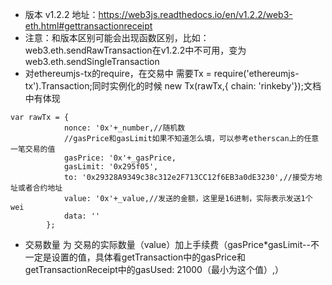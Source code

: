 * 版本 v1.2.2  地址：https://web3js.readthedocs.io/en/v1.2.2/web3-eth.html#gettransactionreceipt
* 注意：和版本区别可能会出现函数区别，比如：web3.eth.sendRawTransaction在v1.2.2中不可用，变为web3.eth.sendSingleTransaction
* 对ethereumjs-tx的require，在交易中 需要Tx = require('ethereumjs-tx').Transaction;同时实例化的时候 new Tx(rawTx,{ chain: 'rinkeby'});文档中有体现
```
var rawTx = {
            nonce: '0x'+_number,//随机数
            //gasPrice和gasLimit如果不知道怎么填，可以参考etherscan上的任意一笔交易的值
            gasPrice: '0x'+_gasPrice,
            gasLimit: '0x295f05',
            to: '0x29328A9349c38c312e2F713CC12f6EB3a0dE3230',//接受方地址或者合约地址
            value: '0x'+_value,//发送的金额，这里是16进制，实际表示发送1个wei
            data: ''
        };
```
* 交易数量 为 交易的实际数量（value）加上手续费（gasPrice*gasLimit--不一定是设置的值，具体看getTransaction中的gasPrice和getTransactionReceipt中的gasUsed: 21000（最小为这个值）,）
